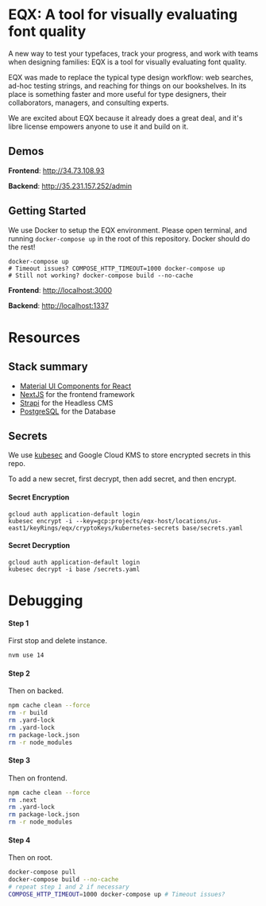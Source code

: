 # EQX: A tool for visually evaluating font quality

A new way to test your typefaces, track your progress, and work with teams when designing families:
EQX is a tool for visually evaluating font quality.

EQX was made to replace the typical type design workflow:
web searches, ad-hoc testing strings, and reaching for things on our bookshelves.
In its place is something faster and more useful for type designers, their collaborators, managers, and consulting experts.

We are excited about EQX because it already does a great deal, and it's libre license empowers anyone to use it and build on it.

## Demos

**Frontend**: <http://34.73.108.93>

**Backend**: <http://35.231.157.252/admin>


## Getting Started

We use Docker to setup the EQX environment. Please open terminal, and running `docker-compose up` in the root of this repository. Docker should do the rest!

    docker-compose up
    # Timeout issues? COMPOSE_HTTP_TIMEOUT=1000 docker-compose up
    # Still not working? docker-compose build --no-cache

**Frontend**: [http://localhost:3000](http://localhost:3000)

**Backend**: [http://localhost:1337](http://localhost:1337)
    

# Resources

## Stack summary

* [Material UI Components for React](https://material-ui.com/)
* [NextJS](https://github.com/zeit/next.js) for the frontend framework
* [Strapi](https://github.com/strapi/strapi) for the Headless CMS
* [PostgreSQL](https://www.postgresql.org/download) for the Database


## Secrets

We use [kubesec](https://github.com/shyiko/kubesec) and Google Cloud KMS to store encrypted secrets in this repo.

To add a new secret, first decrypt, then add secret, and then encrypt. 


#### Secret Encryption

```
gcloud auth application-default login
kubesec encrypt -i --key=gcp:projects/eqx-host/locations/us-east1/keyRings/eqx/cryptoKeys/kubernetes-secrets base/secrets.yaml
```

#### Secret Decryption

 ```
 gcloud auth application-default login
 kubesec decrypt -i base /secrets.yaml
 ```

# Debugging

#### Step 1
First stop and delete instance.

```bash
nvm use 14
```

#### Step 2
Then on backed.

```bash
npm cache clean --force
rm -r build
rm .yard-lock
rm .yard-lock
rm package-lock.json
rm -r node_modules
```


#### Step 3
Then on frontend.

```bash
npm cache clean --force
rm .next
rm .yard-lock
rm package-lock.json
rm -r node_modules
```

#### Step 4
Then on root.

```bash
docker-compose pull
docker-compose build --no-cache
# repeat step 1 and 2 if necessary
COMPOSE_HTTP_TIMEOUT=1000 docker-compose up # Timeout issues? 
```


